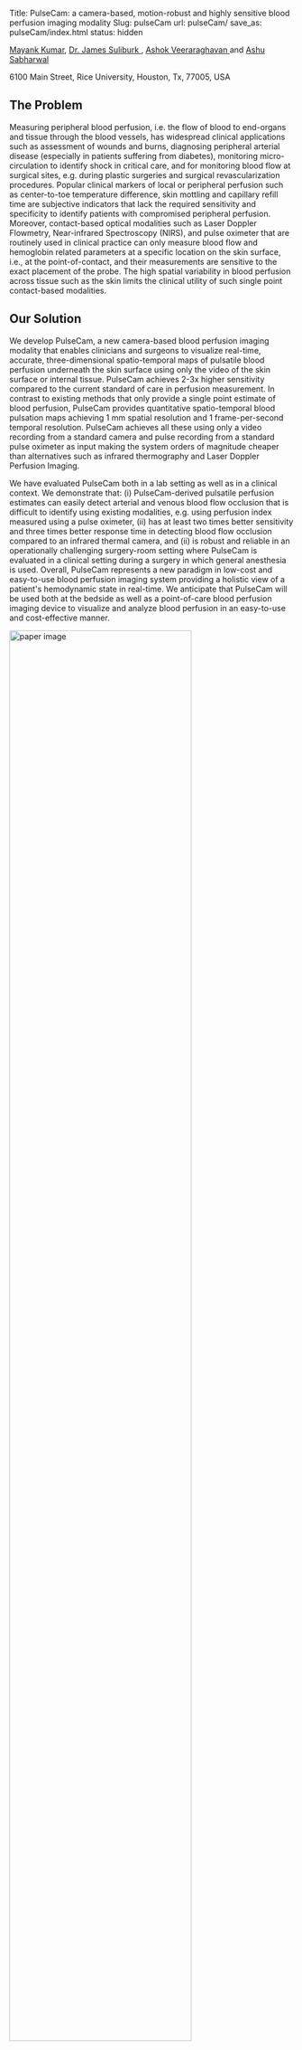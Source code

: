Title: PulseCam: a camera-based, motion-robust and highly sensitive blood perfusion imaging modality
Slug: pulseCam
url: pulseCam/
save_as: pulseCam/index.html
status: hidden


<p class="text-center"><a href="http://www.ece.rice.edu/~mk28/" target="_blank">Mayank Kumar</a>, <a href="https://www.bcm.edu/people/view/james-suliburk-m-d-facs/b264d8d6-ffed-11e2-be68-080027880ca6" target="_blank">Dr. James Suliburk </a>, <a href="http://www.ece.rice.edu/~av21/" target="_blank"> Ashok Veeraraghavan </a> and <a href="http://www.ece.rice.edu/~ashu/" target="_blank">Ashu Sabharwal </a></p>
<p class="text-center text-muted">6100 Main Street, Rice University, Houston, Tx, 77005, USA</p>


## The Problem

<p class="text-justify"> Measuring peripheral blood perfusion, i.e. the flow of blood to end-organs and tissue through the blood vessels, has widespread clinical applications such as assessment of wounds and burns, diagnosing peripheral arterial disease (especially in patients suffering from diabetes), monitoring micro-circulation to identify shock in critical care, and for monitoring blood flow at surgical sites, e.g. during plastic surgeries and surgical revascularization procedures. Popular clinical markers of local or peripheral perfusion such as center-to-toe temperature difference, skin mottling and capillary refill time are subjective indicators that lack the required sensitivity and specificity to identify patients with compromised peripheral perfusion. Moreover, contact-based optical modalities such as Laser Doppler Flowmetry, Near-infrared Spectroscopy (NIRS), and pulse oximeter that are routinely used in clinical practice can only measure blood flow and hemoglobin related parameters at a specific location on the skin surface, i.e., at the point-of-contact, and their measurements are sensitive to the exact placement of the probe. The high spatial variability in blood perfusion across tissue such as the skin limits the clinical utility of such single point contact-based modalities. </p> 




## Our Solution

<p class="text-justify"> We develop PulseCam, a new camera-based blood perfusion imaging modality that enables clinicians and surgeons to visualize real-time, accurate, three-dimensional spatio-temporal maps of pulsatile blood perfusion underneath the skin surface using only the video of the skin surface or internal tissue. PulseCam achieves 2-3x higher sensitivity compared to the current standard of care in perfusion measurement. In contrast to existing methods that only provide a single point estimate of blood perfusion, PulseCam provides quantitative spatio-temporal blood pulsation maps achieving 1 mm spatial resolution and 1 frame-per-second temporal resolution. PulseCam achieves all these using only a video recording from a standard camera and pulse recording from a standard pulse oximeter as input making the system orders of magnitude cheaper than alternatives such as infrared thermography and Laser Doppler Perfusion Imaging.  </p>

<p class="justify"> We have evaluated PulseCam both in a lab setting as well as in a clinical context. We demonstrate that: (i) PulseCam-derived pulsatile perfusion estimates can easily detect arterial and venous blood flow occlusion that is difficult to identify using existing modalities, e.g. using perfusion index measured using a pulse oximeter, (ii) has at least two times better sensitivity and three times better response time in detecting blood flow occlusion compared to an infrared thermal camera, and (ii) is robust and reliable in an operationally challenging surgery-room setting where PulseCam is evaluated in a clinical setting during a surgery in which general anesthesia is used.  Overall, PulseCam represents a new paradigm in low-cost and easy-to-use blood perfusion imaging system providing a holistic view of a patient's hemodynamic state in real-time. We anticipate that PulseCam will be used both at the bedside as well as a point-of-care blood perfusion imaging device to visualize and analyze blood perfusion in an easy-to-use and cost-effective manner.</p>



<div>
	<img src="{filename}/images/pulseCam_fig1.webp" class="img-responsive center-block" alt="paper image" width = '80%'>
	<p class="text-center"> <b>PulseCam - A camera-based multi-sensor blood perfusion imaging modality: </b> (a) PulseCam combines the video recording of the skin surface (or internal tissue) and a reference blood volume waveform to reliably obtain blood perfusion map over the entire imaged skin surface or tissue region, (b) a schematic diagram of PulseCam used as a bedside perfusion imaging system in critical care and the operating room, (c) a schematic diagram of PulseCam used as a hand-held imaging tool to visualize blood perfusion at surgical sites, wounds and ulcers 
</div>

## Papers

### Journal
Kumar, M., Suliburk, J.W., Veeraraghavan, A. et al. PulseCam: a camera-based, motion-robust and highly sensitive blood perfusion imaging modality. Sci Rep 10, 4825 (2020). https://doi.org/10.1038/s41598-020-61576-0 (Patent pending) <mark>  <a href="{filename}/pdfs/pulseCam_journal.pdf">  PDF </a></mark>
| <mark> <a href="https://rdcu.be/b3xep"> Web </a> </mark>

<b>Cite (BibTex) </b> 
<pre>
@Article{Kumar2020,
author={Kumar, Mayank
and Suliburk, James W.
and Veeraraghavan, Ashok
and Sabharwal, Ashutosh},
title={PulseCam: a camera-based, motion-robust and highly sensitive blood perfusion imaging modality},
journal={Scientific Reports},
year={2020},
volume={10},
number={1},
pages={4825},
issn={2045-2322},
doi={10.1038/s41598-020-61576-0},
url={https://doi.org/10.1038/s41598-020-61576-0}
}

</pre>

### Conference
Kumar, M., Suliburk, J., Veeraraghavan, A., & Sabharwal, A. (2016). PulseCam: High-resolution blood perfusion imaging using a camera and a pulse oximeter. In 2016 38th Annual International Conference of the IEEE Engineering in Medicine and Biology Society (EMBC) (pp. 3904–3909). IEEE. <mark> <a href="{filename}/pdfs/PulseCam.pdf"> PDF </a></mark> | <mark> <a href = "https://ieeexplore.ieee.org/document/7591581"> Web</a> </mark>

<b>Cite (BibTex) </b>
<pre>
@INPROCEEDINGS{7591581, 
author={M. Kumar and J. Suliburk and A. Veeraraghavan and A. Sabharwal}, 
booktitle={2016 38th Annual International Conference of the IEEE Engineering in Medicine and Biology Society (EMBC)}, 
title={PulseCam: High-resolution blood perfusion imaging using a camera and a pulse oximeter}, 
year={2016}, 
pages={3904-3909}, 
keywords={biomedical optical imaging;blood flow measurement;medical signal processing;oximetry;video cameras;PulseCam setup;camera-only system;clinical device;disease;high-resolution blood perfusion imaging;high-resolution blood perfusion maps;injury;laser Doppler flowmetry device;medical care;multisensor modality;noisy low-resolution blood perfusion maps;palm;portable camera-based blood perfusion measurement system;post-occlusive reactive hyperemia;signal to noise ratio;spatial resolution;standard PORH response curve;traditional pulse oximeter;video camera;Blood;Cameras;Noise measurement;Pulse measurements;Signal to noise ratio;Skin}, 
doi={10.1109/EMBC.2016.7591581}, 
ISSN={1557-170X}, 
month={Aug},}
</pre>



## Evaluating PulseCam in a lab and a clinic 
<div class="container">
	<div class="row clearfix">
		<div class="col-md-4 column">
			<h3 class="text-center">Arterial and venous occlusion </h3> 
			<div class="embed-responsive embed-responsive-4by3">
  				<iframe src="https://player.vimeo.com/video/407491075" width="500" height="313" frameborder="0" allow="autoplay; fullscreen" allowfullscreen></iframe>
			</div>
			<p class="text-center">The video shows the blood perfusion map in the palm of a participant while we occlude the arterial blood flow using a manual pressure cuff at 140 mmHg. PulseCam can faithfully recover reduction in pulsatile blood flow in the palm during occlusion and a sudden increase in blood flow after release. </p>
		</div>
		<div class="col-md-4 column">
			<h3 class="text-center">Incremental vascular occlusion </h3> 
			<div class="embed-responsive embed-responsive-4by3">
  				<iframe src="https://player.vimeo.com/video/407492678" width="500" height="313" frameborder="0" allow="autoplay; fullscreen" allowfullscreen></iframe>
			</div>
			<p class="text-center">The video shows the blood perfusion map in both the palms while we occlude the the flow of blood to one of the palm (left palm). We use manual pressure cuff to incrementally occlude the blood flow with 10 mmHg, 20 mmHg . . . 100 mmHg occlusion pressure. PulseCam can easily detect blood perfusion changes due to even 10-20 mmHg occlusion pressure difference that is difficult to identify using existing modalities. </p> 
		</div>
		<div class="col-md-4 column">
			<h3 class="text-center">Anesthesia monitoring </h3> 
			<div class="embed-responsive embed-responsive-4by3">
  				<iframe src="https://player.vimeo.com/video/407493245" width="500" height="313" frameborder="0" allow="autoplay; fullscreen" allowfullscreen></iframe>
			</div>
			<p class="text-center">The video shows the blood perfusion map in the palm of a patient undergoing surgery in which general anesthesia is used. Anesthesia induction is known to cause an increase in peripheral blood perfusion. PulseCam can easily detect an increase in blood perfusion in the palm just after anesthesia induction. Also, PulseCam can recover these perfusion changes in a challenging clinical setting.</p>
		</div>
	</div>
</div>



## Testing PulseCam during an arterial occlusion and reactive hyperemia 
<div class="container">
	<div class="row clearfix">
		<div class="col-md-8 column">
			<img src="{filename}/images/sample_result.png" class="img-responsive center-block" alt="paper image" width = '90%'>
			<p class="text-justify"><b>Measuring spatial and temporal blood perfusion variations during a blood flow occlusion experiment using PulseCam</b>: Temporal and spatial variations of blood perfusion in the palm for a participant before, during and after a blood flow occlusion experiment: (a) Image inlet at the top shows four sample ROIs for which the temporal trend in the blood perfusion is shown (ROI $1-4$); also shown for comparison is the contact-based perfusion index measurement done using a pulse oximeter (blue plot), (b) Image inlets shows spatial map of blood perfusion in the palm at different stages of the blood flow occlusion using false color map. Obtaining such spatial maps using existing contact-based modality is not feasible.</p>
		</div>
		<div class="col-md-4 column">
			<div class="embed-responsive embed-responsive-4by3">
  				<iframe class="embed-responsive-item" width="500" height="313" src="https://player.vimeo.com/video/210254783" frameborder="0" webkitallowfullscreen mozallowfullscreen allowfullscreen></iframe>
			</div>
			<p class="text-center">False color video showing spatial map of perfusion in the palm during a blood flow occlusion test: Red regions have higher blood flow, dark region have lower blood flow. Blood flow in the palm occluded by putting pressure cuff in the arm. More blood flows into the palm just after release of occlusion, thereby hinting that PulseCam can capture the blood flow dynamics associated with a post occlusive reactive hyperemia. 
 			</p>
 		</div>
	</div>
</div>



